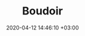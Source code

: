 ---
layout: gallery
title: "Boudoir"
date: 2020-04-12 14:46:10 +03:00
description: "A journey through my ink..."
image: "assets/images/photography/danielle-window-07-bw2.jpg"
image_active: "assets/images/photography/danielle-window-07-color1.jpg"
permalink: /photography/boudoir/
photography: true
featured: false
categories: 
  - "Photography"
tags:
  - "Writings"
  - "Kink"
  - "BDSM"
files:
  - path: "assets/images/photography/attica-christmas-04-color.jpg"
  - path: "assets/images/photography/attica-christmas-13-bw.jpg"
  - path: "assets/images/photography/attica-christmas-15-color.jpg"
  - path: "assets/images/photography/attica-christmas-16-bw.jpg"
  - path: "assets/images/photography/dani-02.jpg"
  - path: "assets/images/photography/dani-07.jpg"
  - path: "assets/images/photography/dani-04.jpg"
  - path: "assets/images/photography/dani-07.jpg"
  
---